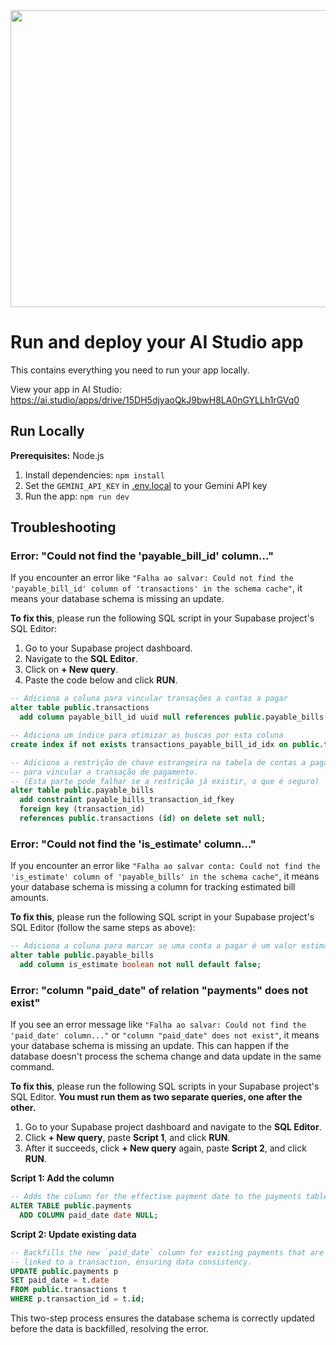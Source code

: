 <div align="center">
<img width="1200" height="475" alt="GHBanner" src="https://github.com/user-attachments/assets/0aa67016-6eaf-458a-adb2-6e31a0763ed6" />
</div>

# Run and deploy your AI Studio app

This contains everything you need to run your app locally.

View your app in AI Studio: https://ai.studio/apps/drive/15DH5djyaoQkJ9bwH8LA0nGYLLh1rGVq0

## Run Locally

**Prerequisites:**  Node.js


1. Install dependencies:
   `npm install`
2. Set the `GEMINI_API_KEY` in [.env.local](.env.local) to your Gemini API key
3. Run the app:
   `npm run dev`
   
## Troubleshooting

### Error: "Could not find the 'payable_bill_id' column..."

If you encounter an error like `"Falha ao salvar: Could not find the 'payable_bill_id' column of 'transactions' in the schema cache"`, it means your database schema is missing an update.

**To fix this**, please run the following SQL script in your Supabase project's SQL Editor:

1.  Go to your Supabase project dashboard.
2.  Navigate to the **SQL Editor**.
3.  Click on **+ New query**.
4.  Paste the code below and click **RUN**.

```sql
-- Adiciona a coluna para vincular transações a contas a pagar
alter table public.transactions
  add column payable_bill_id uuid null references public.payable_bills (id) on delete set null;

-- Adiciona um índice para otimizar as buscas por esta coluna
create index if not exists transactions_payable_bill_id_idx on public.transactions (payable_bill_id);

-- Adiciona a restrição de chave estrangeira na tabela de contas a pagar
-- para vincular a transação de pagamento.
-- (Esta parte pode falhar se a restrição já existir, o que é seguro)
alter table public.payable_bills
  add constraint payable_bills_transaction_id_fkey
  foreign key (transaction_id)
  references public.transactions (id) on delete set null;
```

### Error: "Could not find the 'is_estimate' column..."

If you encounter an error like `"Falha ao salvar conta: Could not find the 'is_estimate' column of 'payable_bills' in the schema cache"`, it means your database schema is missing a column for tracking estimated bill amounts.

**To fix this**, please run the following SQL script in your Supabase project's SQL Editor (follow the same steps as above):

```sql
-- Adiciona a coluna para marcar se uma conta a pagar é um valor estimado
alter table public.payable_bills
  add column is_estimate boolean not null default false;
```

### Error: "column "paid_date" of relation "payments" does not exist"

If you see an error message like `"Falha ao salvar: Could not find the 'paid_date' column..."` or `"column "paid_date" does not exist"`, it means your database schema is missing an update. This can happen if the database doesn't process the schema change and data update in the same command.

**To fix this**, please run the following SQL scripts in your Supabase project's SQL Editor. **You must run them as two separate queries, one after the other.**

1.  Go to your Supabase project dashboard and navigate to the **SQL Editor**.
2.  Click **+ New query**, paste **Script 1**, and click **RUN**.
3.  After it succeeds, click **+ New query** again, paste **Script 2**, and click **RUN**.

**Script 1: Add the column**
```sql
-- Adds the column for the effective payment date to the payments table.
ALTER TABLE public.payments
  ADD COLUMN paid_date date NULL;
```

**Script 2: Update existing data**
```sql
-- Backfills the new `paid_date` column for existing payments that are already
-- linked to a transaction, ensuring data consistency.
UPDATE public.payments p
SET paid_date = t.date
FROM public.transactions t
WHERE p.transaction_id = t.id;
```

This two-step process ensures the database schema is correctly updated before the data is backfilled, resolving the error.
